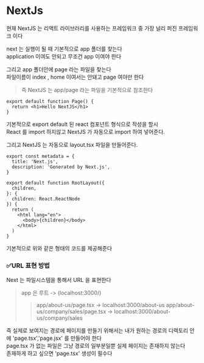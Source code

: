 # NextJs
현재 NextJS 는 리액트 라이브러리를 사용하는 프레임워크 중 가장 널리 퍼진 프레임워크 이다 <br>

next 는 실행이 될 때 기본적으로 app 폴더를 찾는다 <br>
application 이여도 안되고 무조건 app 이여야 한다 <br>

그리고 app 폴더안에 page 라는 파일을 찾는다 <br>
파일이름이 index , home 이여서는 안돼고 page 여야만 한다 <br>

> 즉 NextJS 는 app/page 라는 파일을 기본적으로 참조한다

```tsx
export default function Page() {
  return <h1>Hello NextJS</h1>
}
```

기본적으로 export default 된 react 컴포넌트 형식으로 작성을 할시 <br>
React 를 import 하지않고 NextJS 가 자동으로 import 하여 넣어준다. <br>

그리고 NextJS 는 자동으로 layout.tsx 파일을 만들어준다.
```tsx
export const metadata = {
  title: 'Next.js',
  description: 'Generated by Next.js',
}

export default function RootLayout({
  children,
}: {
  children: React.ReactNode
}) {
  return (
    <html lang="en">
      <body>{children}</body>
    </html>
  )
}

```

기본적으로 위와 같은 형태의 코드를 제공해준다 <br>

### ✅URL 표현 방법
Next 는 파일시스템을 통해서 URL 을 표현한다 <br>
> app 은 루트 -> (localhost:3000/)
> > app/about-us/page.tsx -> localhost:3000/about-us
> > app/about-us/company/sales/page.tsx -> localhost:3000/about-us/company/sales

즉 실제로 보여지는 경로에 페이지를 만들기 위해서는 내가 원하는 경로의 디렉토리 안에 'page.tsx','page.jsx' 를 만들어야 한다 <br>
page.tsx 가 없는 파일은 그냥 경로의 일부분일뿐 실제 페이지는 존재하지 않는다 <br>
존재하게 하고 싶으면 'page.tsx' 생성이 필수다 <br>